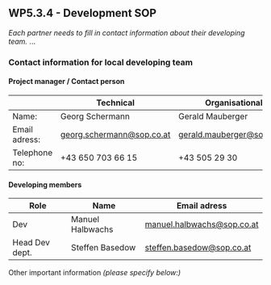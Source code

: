 ## WP5.3.4 - Development SOP

*Each partner needs to fill in contact information about their developing team.*
...

### Contact information for local developing team

#### Project manager / Contact person
|               | Technical                 | Organisational             |
| ------------- | ------------------------- | -------------------------- |
| Name:         | Georg Schermann           | Gerald Mauberger           |
| Email adress: | georg.schermann@sop.co.at | gerald.mauberger@sop.co.at |
| Telephone no: | +43 650 703 66 15         | +43 505 29 30              |

#### Developing members
|     Role       |      Name         |              Email adress                 |
| -------------  | ----------------- | ----------------------------------------- |
| Dev            | Manuel Halbwachs  | manuel.halbwachs@sop.co.at                |
| Head Dev dept. | Steffen Basedow   | steffen.basedow@sop.co.at                 |         

Other important information _(please specify below:)_ 
